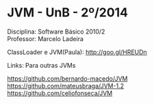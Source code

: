 
JVM - UnB - 2º/2014
======

Disciplina: Software Básico 2010/2  
Professor: Marcelo Ladeira 

ClassLoader e JVM(Paula): http://goo.gl/HREUDn

Links: Para outras JVMs

https://github.com/bernardo-macedo/JVM  
https://github.com/mateusbraga/JVM-1.2  
https://github.com/celiofonseca/JVM  
